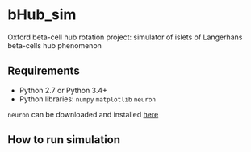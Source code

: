 # bHub_sim
Oxford beta-cell hub rotation project: simulator of islets of Langerhans beta-cells hub phenomenon

## Requirements

- Python 2.7 or Python 3.4+
- Python libraries: `numpy` `matplotlib` `neuron`

`neuron` can be downloaded and installed [here](https://www.neuron.yale.edu/neuron/download)

## How to run simulation
